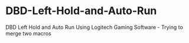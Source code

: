 # DBD-Left-Hold-and-Auto-Run
DBD Left Hold and Auto Run
Using Logitech Gaming Software - Trying to merge two macros
